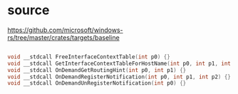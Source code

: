 # source

<https://github.com/microsoft/windows-rs/tree/master/crates/targets/baseline>

```c

void __stdcall FreeInterfaceContextTable(int p0) {}
void __stdcall GetInterfaceContextTableForHostName(int p0, int p1, int p2, int p3, int p4, int p5) {}
void __stdcall OnDemandGetRoutingHint(int p0, int p1) {}
void __stdcall OnDemandRegisterNotification(int p0, int p1, int p2) {}
void __stdcall OnDemandUnRegisterNotification(int p0) {}

```
